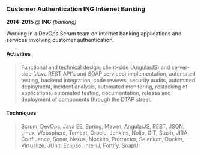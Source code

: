 ### Customer Authentication ING Internet Banking

__2014-2015__ @ __ING__ _(banking)_

Working in a DevOps Scrum team on internet banking applications and services involving customer authentication.

#### Activities
>Functional and technical design, client-side (AngularJS) and server-side (Java REST API's and SOAP services) implementation, automated testing, backend integration, code reviews, security audits, automated deployment, incident analysis, automated monitoring, restacking of applications, automated testing, documentation, release and deployment of components through the DTAP street.

#### Techniques
> Scrum, DevOps, Java EE, Spring, Maven, AngularJS, REST, JSON, Linux, Websphere, Tomcat, Oracle, Jenkins, Nolio, GIT, Stash, JIRA, Confluence, Sonar, Nexus, Mockito, Protractor, Selenium, Docker, Virtualize, JUnit, Eclipse, IntelliJ, Fortify, SoapUI
